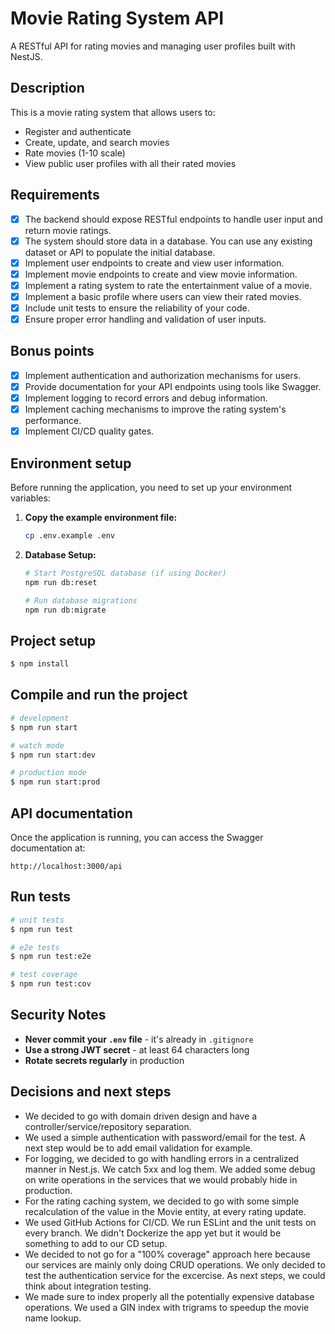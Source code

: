 # Movie Rating System API

A RESTful API for rating movies and managing user profiles built with NestJS.

## Description

This is a movie rating system that allows users to:

- Register and authenticate
- Create, update, and search movies
- Rate movies (1-10 scale)
- View public user profiles with all their rated movies

## Requirements

- [x] The backend should expose RESTful endpoints to handle user input and return movie ratings.
- [x] The system should store data in a database. You can use any existing dataset or API to populate the initial database.
- [x] Implement user endpoints to create and view user information.
- [x] Implement movie endpoints to create and view movie information.
- [x] Implement a rating system to rate the entertainment value of a movie.
- [x] Implement a basic profile where users can view their rated movies.
- [x] Include unit tests to ensure the reliability of your code.
- [x] Ensure proper error handling and validation of user inputs.

## Bonus points

- [x] Implement authentication and authorization mechanisms for users.
- [x] Provide documentation for your API endpoints using tools like Swagger.
- [x] Implement logging to record errors and debug information.
- [x] Implement caching mechanisms to improve the rating system's performance.
- [x] Implement CI/CD quality gates.

## Environment setup

Before running the application, you need to set up your environment variables:

1. **Copy the example environment file:**

   ```bash
   cp .env.example .env
   ```

2. **Database Setup:**

   ```bash
   # Start PostgreSQL database (if using Docker)
   npm run db:reset

   # Run database migrations
   npm run db:migrate
   ```

## Project setup

```bash
$ npm install
```

## Compile and run the project

```bash
# development
$ npm run start

# watch mode
$ npm run start:dev

# production mode
$ npm run start:prod
```

## API documentation

Once the application is running, you can access the Swagger documentation at:

```
http://localhost:3000/api
```

## Run tests

```bash
# unit tests
$ npm run test

# e2e tests
$ npm run test:e2e

# test coverage
$ npm run test:cov
```

## Security Notes

- **Never commit your `.env` file** - it's already in `.gitignore`
- **Use a strong JWT secret** - at least 64 characters long
- **Rotate secrets regularly** in production

## Decisions and next steps

- We decided to go with domain driven design and have a controller/service/repository separation.
- We used a simple authentication with password/email for the test. A next step would be to add email validation for example.
- For logging, we decided to go with handling errors in a centralized manner in Nest.js. We catch 5xx and log them. We added some debug on write operations in the services that we would probably hide in production.
- For the rating caching system, we decided to go with some simple recalculation of the value in the Movie entity, at every rating update.
- We used GitHub Actions for CI/CD. We run ESLint and the unit tests on every branch. We didn't Dockerize the app yet but it would be something to add to our CD setup.
- We decided to not go for a "100% coverage" approach here because our services are mainly only doing CRUD operations. We only decided to test the authentication service for the excercise. As next steps, we could think about integration testing.
- We made sure to index properly all the potentially expensive database operations. We used a GIN index with trigrams to speedup the movie name lookup.
